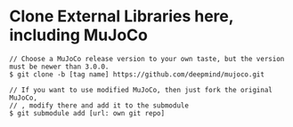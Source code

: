 # Clone External Libraries here, including MuJoCo

```console
// Choose a MuJoCo release version to your own taste, but the version must be newer than 3.0.0.
$ git clone -b [tag name] https://github.com/deepmind/mujoco.git

// If you want to use modified MuJoCo, then just fork the original MuJoCo,
// , modify there and add it to the submodule
$ git submodule add [url: own git repo]
```

